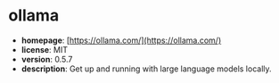 # ollama

- **homepage**: [https://ollama.com/](https://ollama.com/)
- **license**: MIT
- **version**: 0.5.7
- **description**: Get up and running with large language models locally.

